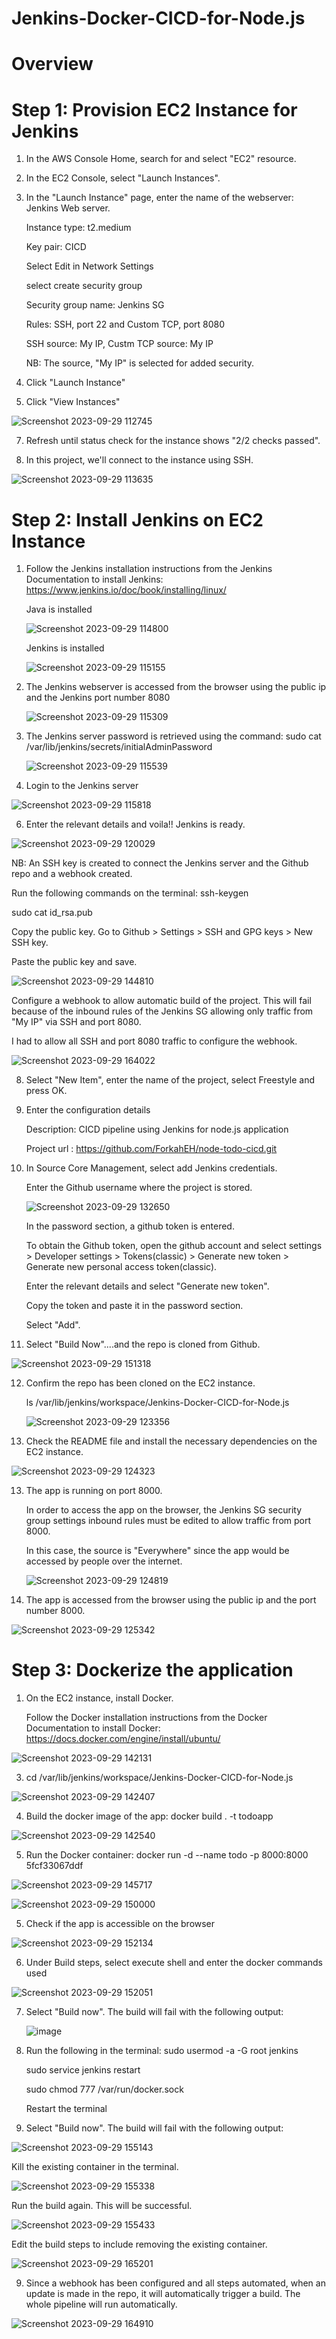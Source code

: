 # Jenkins-Docker-CICD-for-Node.js

# Overview

# Step 1: Provision EC2 Instance for Jenkins

1. In the AWS Console Home, search for and select "EC2" resource.

2. In the EC2 Console, select "Launch Instances".

3. In the "Launch Instance" page, enter the name of the webserver: Jenkins Web server.

   Instance type: t2.medium
   
   Key pair: CICD

   Select Edit in Network Settings
   
   select create security group

   Security group name: Jenkins SG

   Rules: SSH, port 22 and Custom TCP, port 8080

   SSH source: My IP, Custm TCP source: My IP

   NB: The source, "My IP" is selected for added security.
   
5. Click "Launch Instance"

6. Click "View Instances"

![Screenshot 2023-09-29 112745](https://github.com/ForkahEH/Jenkins-Docker-CICD-for-Node.js/assets/127892742/901f1324-dad3-444e-a32c-7135ddc387d9)

7. Refresh until status check for the instance shows "2/2 checks passed".

8. In this project, we'll connect to the instance using SSH.

![Screenshot 2023-09-29 113635](https://github.com/ForkahEH/Jenkins-Docker-CICD-for-Node.js/assets/127892742/a7b1ba14-3f6b-442e-b8b7-49dbdf985e9d)

# Step 2: Install Jenkins on EC2 Instance

1. Follow the Jenkins installation instructions from the Jenkins Documentation to install Jenkins: https://www.jenkins.io/doc/book/installing/linux/

   Java is installed

   ![Screenshot 2023-09-29 114800](https://github.com/ForkahEH/Jenkins-Docker-CICD-for-Node.js/assets/127892742/aba6d392-8775-42b6-b3a7-6978e8704473)

   Jenkins is installed

   ![Screenshot 2023-09-29 115155](https://github.com/ForkahEH/Jenkins-Docker-CICD-for-Node.js/assets/127892742/bbf2125c-b106-4a7c-91fa-8fe3f1f0d3c2)

3. The Jenkins webserver is accessed from the browser using the public ip and the Jenkins port number 8080

   ![Screenshot 2023-09-29 115309](https://github.com/ForkahEH/Jenkins-Docker-CICD-for-Node.js/assets/127892742/6bb90fe6-8d63-422d-a59a-8337b016b478)

5. The Jenkins server password is retrieved using the command: sudo cat /var/lib/jenkins/secrets/initialAdminPassword

   ![Screenshot 2023-09-29 115539](https://github.com/ForkahEH/Jenkins-Docker-CICD-for-Node.js/assets/127892742/6fe46a2d-f125-473b-9a2d-e2aa88fd4a24)

5. Login to the Jenkins server

  ![Screenshot 2023-09-29 115818](https://github.com/ForkahEH/Jenkins-Docker-CICD-for-Node.js/assets/127892742/12a39fd8-aec4-474e-aa24-1bd785188111)

6. Enter the relevant details and voila!! Jenkins is ready.

  ![Screenshot 2023-09-29 120029](https://github.com/ForkahEH/Jenkins-Docker-CICD-for-Node.js/assets/127892742/068aa685-5950-4606-bdac-64e4e81507c9)

   NB: An SSH key is created to connect the Jenkins server and the Github repo and a webhook created.

   Run the following commands on the terminal: ssh-keygen

   sudo cat id_rsa.pub

   Copy the public key. Go to Github > Settings > SSH and GPG keys > New SSH key.

   Paste the public key and save.

   ![Screenshot 2023-09-29 144810](https://github.com/ForkahEH/Jenkins-Docker-CICD-for-Node.js/assets/127892742/ce4e47b6-f94e-49ad-bef4-bbca5a107145)

   Configure a webhook to allow automatic build of the project. This will fail because of the inbound rules of the Jenkins SG allowing only traffic from "My IP" via SSH and 
   port 8080.

   I had to allow all SSH and port 8080 traffic to configure the webhook.

   ![Screenshot 2023-09-29 164022](https://github.com/ForkahEH/Jenkins-Docker-CICD-for-Node.js/assets/127892742/498a6287-4106-4b3c-b335-5f83515fde3c)


8. Select "New Item", enter the name of the project, select Freestyle and press OK.
  
9. Enter the configuration details

   Description: CICD pipeline using Jenkins for node.js application

   Project url : https://github.com/ForkahEH/node-todo-cicd.git

11. In Source Core Management, select add Jenkins credentials.
    
    Enter the Github username where the project is stored.

    ![Screenshot 2023-09-29 132650](https://github.com/ForkahEH/Jenkins-Docker-CICD-for-Node.js/assets/127892742/77e4e0c1-6c70-4a72-83c0-bd95be68e0b9)

    
    In the password section, a github token is entered.
    
    To obtain the Github token, open the github account and select settings > Developer settings > Tokens(classic) > Generate new 
    token > Generate new personal access token(classic).

    Enter the relevant details and select "Generate new token".
    
    Copy the token and paste it in the password section.

    Select "Add".

12. Select "Build Now"....and the repo is cloned from Github.

![Screenshot 2023-09-29 151318](https://github.com/ForkahEH/Jenkins-Docker-CICD-for-Node.js/assets/127892742/56e382fb-5d7b-4f63-9e5b-db03fb5aa5ea)


12. Confirm the repo has been cloned on the EC2 instance.

    ls /var/lib/jenkins/workspace/Jenkins-Docker-CICD-for-Node.js

    ![Screenshot 2023-09-29 123356](https://github.com/ForkahEH/Jenkins-Docker-CICD-for-Node.js/assets/127892742/0fc3f1d3-cdb6-4d93-b620-ae2e36acbec5)

14. Check the README file and install the necessary dependencies on the EC2 instance.

   ![Screenshot 2023-09-29 124323](https://github.com/ForkahEH/Jenkins-Docker-CICD-for-Node.js/assets/127892742/30e77be5-4fd7-49d1-b17b-9d0ddecfc66b)

13. The app is running on port 8000.

     In order to access the app on the browser, the Jenkins SG security group settings inbound rules must be edited to allow traffic from port 8000.

     In this case, the source is "Everywhere" since the app would be accessed by people over the internet.

    ![Screenshot 2023-09-29 124819](https://github.com/ForkahEH/Jenkins-Docker-CICD-for-Node.js/assets/127892742/b2b9dba9-cd86-4cbb-ac74-69c7931cde84)


15. The app is accessed from the browser using the public ip and the port number 8000.

   ![Screenshot 2023-09-29 125342](https://github.com/ForkahEH/Jenkins-Docker-CICD-for-Node.js/assets/127892742/5d02de4c-6a7f-427b-9447-23708794bf57)

# Step 3: Dockerize the application

1. On the EC2 instance, install Docker.

   Follow the Docker installation instructions from the Docker Documentation to install Docker: https://docs.docker.com/engine/install/ubuntu/

![Screenshot 2023-09-29 142131](https://github.com/ForkahEH/Jenkins-Docker-CICD-for-Node.js/assets/127892742/3313ed9a-215c-499b-a446-3179e044a41e)

3. cd /var/lib/jenkins/workspace/Jenkins-Docker-CICD-for-Node.js

![Screenshot 2023-09-29 142407](https://github.com/ForkahEH/Jenkins-Docker-CICD-for-Node.js/assets/127892742/648c39f7-406f-4189-a67c-5d301e9ffe6e)

4. Build the docker image of the app: docker build . -t todoapp

![Screenshot 2023-09-29 142540](https://github.com/ForkahEH/Jenkins-Docker-CICD-for-Node.js/assets/127892742/1a7adc0a-1cf9-4545-abb0-50d9cb1d7051)

5. Run the Docker container:  docker run -d --name todo -p 8000:8000 5fcf33067ddf

![Screenshot 2023-09-29 145717](https://github.com/ForkahEH/Jenkins-Docker-CICD-for-Node.js/assets/127892742/05659b82-ea99-4962-8471-dc3bfca1b8d1)

![Screenshot 2023-09-29 150000](https://github.com/ForkahEH/Jenkins-Docker-CICD-for-Node.js/assets/127892742/c58735d4-88cc-4e01-8ff6-5512610db485)

5. Check if the app is accessible on the browser

![Screenshot 2023-09-29 152134](https://github.com/ForkahEH/Jenkins-Docker-CICD-for-Node.js/assets/127892742/7d203cf4-84ac-4b90-baa3-4e1cac776994)

6. Under Build steps, select execute shell and enter the docker commands used

![Screenshot 2023-09-29 152051](https://github.com/ForkahEH/Jenkins-Docker-CICD-for-Node.js/assets/127892742/bb45da4e-ab57-4c21-9550-60c8bfc4489e)

7. Select "Build now". The build will fail with the following output:

   ![image](https://github.com/ForkahEH/Jenkins-Docker-CICD-for-Node.js/assets/127892742/6163fd69-8cfd-4a72-a4d5-d4d8243cca0b)

8. Run the following in the terminal: sudo usermod -a -G root jenkins

   sudo service jenkins restart

   sudo chmod 777 /var/run/docker.sock

   Restart the terminal


10. Select "Build now". The build will fail with the following output:

![Screenshot 2023-09-29 155143](https://github.com/ForkahEH/Jenkins-Docker-CICD-for-Node.js/assets/127892742/3543585b-0740-409f-9520-61b245e82045)

Kill the existing container in the terminal.

![Screenshot 2023-09-29 155338](https://github.com/ForkahEH/Jenkins-Docker-CICD-for-Node.js/assets/127892742/7912e1a2-3cd5-458b-b9ca-c9fe0d80c24e)

Run the build again. This will be successful.

![Screenshot 2023-09-29 155433](https://github.com/ForkahEH/Jenkins-Docker-CICD-for-Node.js/assets/127892742/f31141b9-1fb5-43ae-bfaa-accda6d50d63)

Edit the build steps to include removing the existing container.

![Screenshot 2023-09-29 165201](https://github.com/ForkahEH/Jenkins-Docker-CICD-for-Node.js/assets/127892742/9032f2f1-924f-4e38-ba7c-010d9d4237e8)


9. Since a webhook has been configured and all steps automated, when an update is made in the repo, it will automatically trigger a build. The whole pipeline will run automatically.

![Screenshot 2023-09-29 164910](https://github.com/ForkahEH/Jenkins-Docker-CICD-for-Node.js/assets/127892742/a30b6f95-8154-4be6-84fc-638393575adb)

 
